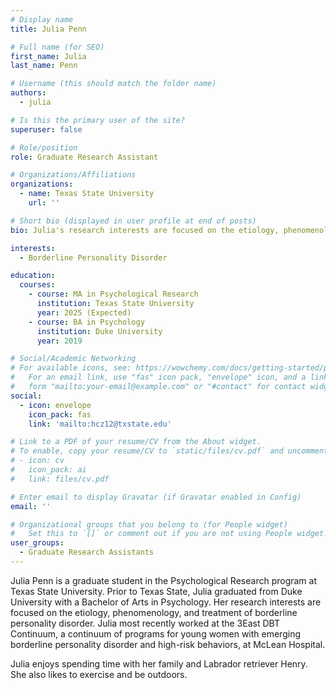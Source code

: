 ```yaml
---
# Display name
title: Julia Penn

# Full name (for SEO)
first_name: Julia
last_name: Penn

# Username (this should match the folder name)
authors:
  - julia

# Is this the primary user of the site?
superuser: false

# Role/position
role: Graduate Research Assistant

# Organizations/Affiliations
organizations:
  - name: Texas State University
    url: ''

# Short bio (displayed in user profile at end of posts)
bio: Julia's research interests are focused on the etiology, phenomenology, and treatment of borderline personality disorder.

interests:
  - Borderline Personality Disorder

education:
  courses:
    - course: MA in Psychological Research
      institution: Texas State University
      year: 2025 (Expected)
    - course: BA in Psychology
      institution: Duke University
      year: 2019

# Social/Academic Networking
# For available icons, see: https://wowchemy.com/docs/getting-started/page-builder/#icons
#   For an email link, use "fas" icon pack, "envelope" icon, and a link in the
#   form "mailto:your-email@example.com" or "#contact" for contact widget.
social:
  - icon: envelope
    icon_pack: fas
    link: 'mailto:hcz12@txstate.edu'

# Link to a PDF of your resume/CV from the About widget.
# To enable, copy your resume/CV to `static/files/cv.pdf` and uncomment the lines below.
# - icon: cv
#   icon_pack: ai
#   link: files/cv.pdf

# Enter email to display Gravatar (if Gravatar enabled in Config)
email: ''

# Organizational groups that you belong to (for People widget)
#   Set this to `[]` or comment out if you are not using People widget.
user_groups:
  - Graduate Research Assistants
---
```


Julia Penn is a graduate student in the Psychological Research program at Texas State University. Prior to Texas State, Julia graduated from Duke University with a Bachelor of Arts in Psychology. Her research interests are focused on the etiology, phenomenology, and treatment of borderline personality disorder. Julia most recently worked at the 3East DBT Continuum, a continuum of programs for young women with emerging borderline personality disorder and high-risk behaviors, at McLean Hospital.

Julia enjoys spending time with her family and Labrador retriever Henry. She also likes to exercise and be outdoors.
